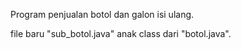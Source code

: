 Program penjualan botol dan galon isi ulang.


file baru "sub_botol.java" anak class dari "botol.java".
